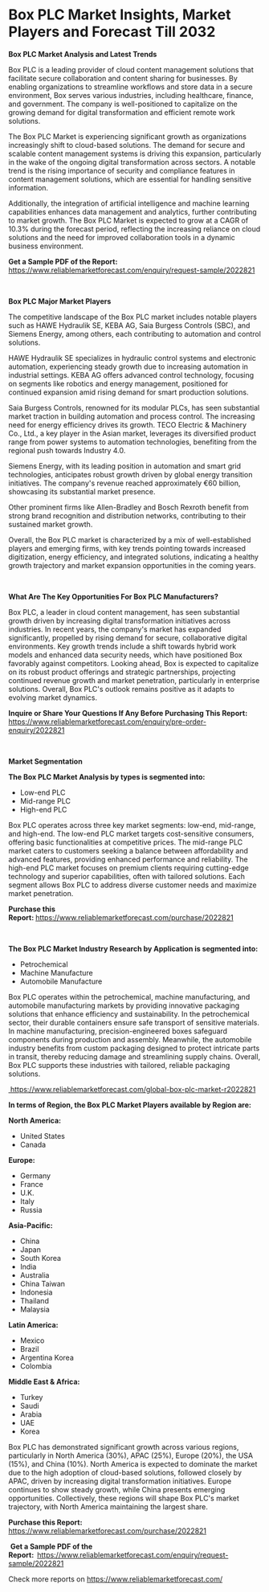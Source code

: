 <p><h1>Box PLC Market Insights, Market Players and Forecast Till 2032</h1></p><p><strong>Box PLC Market Analysis and Latest Trends</strong></p>
<p><p>Box PLC is a leading provider of cloud content management solutions that facilitate secure collaboration and content sharing for businesses. By enabling organizations to streamline workflows and store data in a secure environment, Box serves various industries, including healthcare, finance, and government. The company is well-positioned to capitalize on the growing demand for digital transformation and efficient remote work solutions.</p><p>The Box PLC Market is experiencing significant growth as organizations increasingly shift to cloud-based solutions. The demand for secure and scalable content management systems is driving this expansion, particularly in the wake of the ongoing digital transformation across sectors. A notable trend is the rising importance of security and compliance features in content management solutions, which are essential for handling sensitive information.</p><p>Additionally, the integration of artificial intelligence and machine learning capabilities enhances data management and analytics, further contributing to market growth. The Box PLC Market is expected to grow at a CAGR of 10.3% during the forecast period, reflecting the increasing reliance on cloud solutions and the need for improved collaboration tools in a dynamic business environment.</p></p>
<p><strong>Get a Sample PDF of the Report:&nbsp;</strong> <a href="https://www.reliablemarketforecast.com/enquiry/request-sample/2022821?utm_campaign=2384&utm_medium=2&utm_source=Github&utm_content=ia&utm_term=11022025&utm_id=box-plc">https://www.reliablemarketforecast.com/enquiry/request-sample/2022821</a></p>
<p>&nbsp;</p>
<p><strong>Box PLC Major Market Players</strong></p>
<p><p>The competitive landscape of the Box PLC market includes notable players such as HAWE Hydraulik SE, KEBA AG, Saia Burgess Controls (SBC), and Siemens Energy, among others, each contributing to automation and control solutions. </p><p>HAWE Hydraulik SE specializes in hydraulic control systems and electronic automation, experiencing steady growth due to increasing automation in industrial settings. KEBA AG offers advanced control technology, focusing on segments like robotics and energy management, positioned for continued expansion amid rising demand for smart production solutions.</p><p>Saia Burgess Controls, renowned for its modular PLCs, has seen substantial market traction in building automation and process control. The increasing need for energy efficiency drives its growth. TECO Electric & Machinery Co., Ltd., a key player in the Asian market, leverages its diversified product range from power systems to automation technologies, benefiting from the regional push towards Industry 4.0.</p><p>Siemens Energy, with its leading position in automation and smart grid technologies, anticipates robust growth driven by global energy transition initiatives. The company's revenue reached approximately €60 billion, showcasing its substantial market presence.</p><p>Other prominent firms like Allen-Bradley and Bosch Rexroth benefit from strong brand recognition and distribution networks, contributing to their sustained market growth.</p><p>Overall, the Box PLC market is characterized by a mix of well-established players and emerging firms, with key trends pointing towards increased digitization, energy efficiency, and integrated solutions, indicating a healthy growth trajectory and market expansion opportunities in the coming years.</p></p>
<p>&nbsp;</p>
<p><strong>What Are The Key Opportunities For Box PLC Manufacturers?</strong></p>
<p><p>Box PLC, a leader in cloud content management, has seen substantial growth driven by increasing digital transformation initiatives across industries. In recent years, the company's market has expanded significantly, propelled by rising demand for secure, collaborative digital environments. Key growth trends include a shift towards hybrid work models and enhanced data security needs, which have positioned Box favorably against competitors. Looking ahead, Box is expected to capitalize on its robust product offerings and strategic partnerships, projecting continued revenue growth and market penetration, particularly in enterprise solutions. Overall, Box PLC's outlook remains positive as it adapts to evolving market dynamics.</p></p>
<p><strong>Inquire or Share Your Questions If Any Before Purchasing This Report:</strong> <a href="https://www.reliablemarketforecast.com/enquiry/pre-order-enquiry/2022821?utm_campaign=2384&utm_medium=2&utm_source=Github&utm_content=ia&utm_term=11022025&utm_id=box-plc">https://www.reliablemarketforecast.com/enquiry/pre-order-enquiry/2022821</a></p>
<p>&nbsp;</p>
<p><strong>Market Segmentation</strong></p>
<p><strong>The Box PLC Market Analysis by types is segmented into:</strong></p>
<p><ul><li>Low-end PLC</li><li>Mid-range PLC</li><li>High-end PLC</li></ul></p>
<p><p>Box PLC operates across three key market segments: low-end, mid-range, and high-end. The low-end PLC market targets cost-sensitive consumers, offering basic functionalities at competitive prices. The mid-range PLC market caters to customers seeking a balance between affordability and advanced features, providing enhanced performance and reliability. The high-end PLC market focuses on premium clients requiring cutting-edge technology and superior capabilities, often with tailored solutions. Each segment allows Box PLC to address diverse customer needs and maximize market penetration.</p></p>
<p><strong>Purchase this Report:&nbsp;</strong><a href="https://www.reliablemarketforecast.com/purchase/2022821?utm_campaign=2384&utm_medium=2&utm_source=Github&utm_content=ia&utm_term=11022025&utm_id=box-plc">https://www.reliablemarketforecast.com/purchase/2022821</a></p>
<p>&nbsp;</p>
<p><strong>The Box PLC Market Industry Research by Application is segmented into:</strong></p>
<p><ul><li>Petrochemical</li><li>Machine Manufacture</li><li>Automobile Manufacture</li></ul></p>
<p><p>Box PLC operates within the petrochemical, machine manufacturing, and automobile manufacturing markets by providing innovative packaging solutions that enhance efficiency and sustainability. In the petrochemical sector, their durable containers ensure safe transport of sensitive materials. In machine manufacturing, precision-engineered boxes safeguard components during production and assembly. Meanwhile, the automobile industry benefits from custom packaging designed to protect intricate parts in transit, thereby reducing damage and streamlining supply chains. Overall, Box PLC supports these industries with tailored, reliable packaging solutions.</p></p>
<p><a href="https://www.reliablemarketforecast.com/global-box-plc-market-r2022821?utm_campaign=2384&utm_medium=2&utm_source=Github&utm_content=ia&utm_term=11022025&utm_id=box-plc">&nbsp;https://www.reliablemarketforecast.com/global-box-plc-market-r2022821</a></p>
<p><strong>In terms of Region, the Box PLC Market Players available by Region are:</strong></p>
<p>
    <p> <strong> North America: </strong>
        <ul>
            <li>United States</li>
            <li>Canada</li>
        </ul>
        </p> 
    <p> <strong> Europe: </strong>
        <ul>
            <li>Germany</li>
            <li>France</li>
            <li>U.K.</li>
            <li>Italy</li>
            <li>Russia</li>
        </ul>
        </p> 
    <p> <strong> Asia-Pacific: </strong>
        <ul>
            <li>China</li>
            <li>Japan</li>
            <li>South Korea</li>
            <li>India</li>
            <li>Australia</li>
            <li>China Taiwan</li>
            <li>Indonesia</li>
            <li>Thailand</li>
            <li>Malaysia</li>
        </ul>
        </p> 
    <p> <strong> Latin America: </strong>
        <ul>
            <li>Mexico</li>
            <li>Brazil</li>
            <li>Argentina Korea</li>
            <li>Colombia</li>
        </ul>
        </p> 
    <p> <strong> Middle East & Africa: </strong>
        <ul>
            <li>Turkey</li>
            <li>Saudi</li>
            <li>Arabia</li>
            <li>UAE</li>
            <li>Korea</li>
        </ul>
    </p>
    </p>
<p><p>Box PLC has demonstrated significant growth across various regions, particularly in North America (30%), APAC (25%), Europe (20%), the USA (15%), and China (10%). North America is expected to dominate the market due to the high adoption of cloud-based solutions, followed closely by APAC, driven by increasing digital transformation initiatives. Europe continues to show steady growth, while China presents emerging opportunities. Collectively, these regions will shape Box PLC's market trajectory, with North America maintaining the largest share.</p></p>
<p><strong>Purchase this Report: </strong><a href="https://www.reliablemarketforecast.com/purchase/2022821?utm_campaign=2384&utm_medium=2&utm_source=Github&utm_content=ia&utm_term=11022025&utm_id=box-plc">https://www.reliablemarketforecast.com/purchase/2022821</a></p>
<p>&nbsp;<strong>Get a Sample PDF of the Report:&nbsp;&nbsp;</strong><a href="https://www.reliablemarketforecast.com/enquiry/request-sample/2022821?utm_campaign=2384&utm_medium=2&utm_source=Github&utm_content=ia&utm_term=11022025&utm_id=box-plc">https://www.reliablemarketforecast.com/enquiry/request-sample/2022821</a></p>
<p><strong></strong></p>
<p>Check more reports on <a href="https://www.reliablemarketforecast.com/?utm_campaign=2384&utm_medium=2&utm_source=Github&utm_content=ia&utm_term=11022025&utm_id=box-plc">https://www.reliablemarketforecast.com/</a></p>
